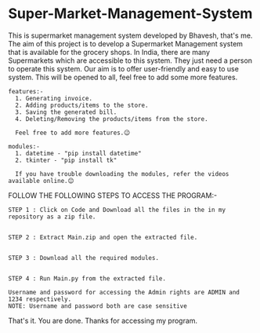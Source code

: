 # Super-Market-Management-System
This is supermarket management system developed by Bhavesh, that's me. The aim of this project is to develop a Supermarket Management system that is available for the grocery shops. In India, there are many Supermarkets which are accessible to this system. They just need a person to operate this system. Our aim is to offer user-friendly and easy to use system. This will be opened to all, feel free to add some more features.
  
    features:-
      1. Generating invoice.
      2. Adding products/items to the store.
      3. Saving the generated bill.
      4. Deleting/Removing the products/items from the store.
   
      Feel free to add more features.😉
      
    modules:-
      1. datetime - "pip install datetime"
      2. tkinter - "pip install tk"
      
      If you have trouble downloading the modules, refer the videos available online.😊
      
FOLLOW THE FOLLOWING STEPS TO ACCESS THE PROGRAM:-

    STEP 1 : Click on Code and Download all the files in the in my repository as a zip file.


    STEP 2 : Extract Main.zip and open the extracted file.


    STEP 3 : Download all the required modules.


    STEP 4 : Run Main.py from the extracted file.

    Username and password for accessing the Admin rights are ADMIN and 1234 respectively.
    NOTE: Username and password both are case sensitive

That's it. You are done. Thanks for accessing my program.
